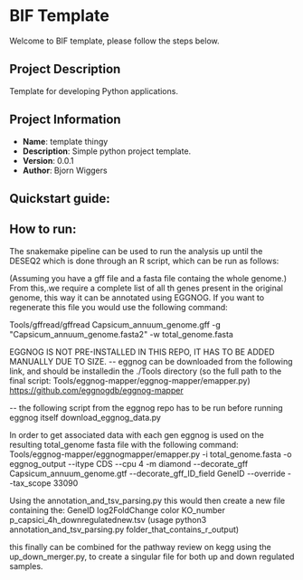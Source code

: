 # BIF Template

Welcome to BIF template, please follow the steps below.

## Project Description

Template for developing Python applications.

## Project Information

- **Name**: template thingy 
- **Description**: Simple python project template.
- **Version**: 0.0.1
- **Author**: Bjorn Wiggers

## Quickstart guide:

## How to run:
The snakemake pipeline can be used to run the analysis up until the DESEQ2 which is done through an R script, which can be run as follows:

(Assuming you have a gff file and a fasta file containg the whole genome.)
From this,.we require a complete list of all th genes present in the original genome, this way it can be annotated using EGGNOG. If you want to regenerate this file you would use the following command:

Tools/gffread/gffread Capsicum_annuum_genome.gff -g "Capsicum_annuum_genome.fasta2" -w total_genome.fasta

EGGNOG IS NOT PRE-INSTALLED IN THIS REPO, IT HAS TO BE ADDED MANUALLY DUE TO SIZE.
-- eggnog can be downloaded from the following link, and should be installedin the ./Tools directory 
    (so the full path to the final script: Tools/eggnog-mapper/eggnog-mapper/emapper.py)
https://github.com/eggnogdb/eggnog-mapper

-- the following script from the eggnog repo has to be run before running eggnog itself
download_eggnog_data.py

In order to get associated data with each gen eggnog is used on the resulting total_genome fasta file with the following command: 
Tools/eggnog-mapper/eggnogmapper/emapper.py -i total_genome.fasta -o eggnog_output  --itype CDS  --cpu 4 -m diamond --decorate_gff Capsicum_annuum_genome.gtf --decorate_gff_ID_field GeneID --override --tax_scope 33090

Using the annotation_and_tsv_parsing.py this would then create a new file containing the:
GeneID	log2FoldChange	color	KO_number 
p_capsici_4h_downregulatednew.tsv
(usage python3 annotation_and_tsv_parsing.py folder_that_contains_r_output)

this finally can be combined for the pathway review on kegg using the up_down_merger.py, to create a singular file for both up and down regulated samples. 


